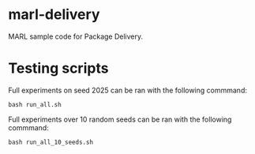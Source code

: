# marl-delivery
MARL sample code for Package Delivery.

# Testing scripts
Full experiments on seed 2025 can be ran with the following commmand:

```bash run_all.sh```

Full experiments over 10 random seeds can be ran with the following commmand:

```bash run_all_10_seeds.sh```